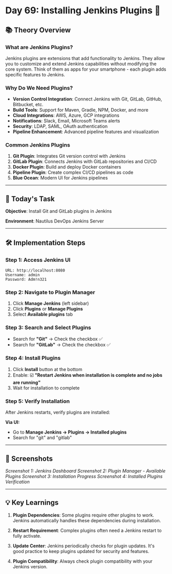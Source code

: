# Day 69: Installing Jenkins Plugins 🔌

## 📚 Theory Overview

### What are Jenkins Plugins?

Jenkins plugins are extensions that add functionality to Jenkins. They allow you to customize and extend Jenkins capabilities without modifying the core system. Think of them as apps for your smartphone - each plugin adds specific features to Jenkins.

### Why Do We Need Plugins?

- **Version Control Integration**: Connect Jenkins with Git, GitLab, GitHub, Bitbucket, etc.
- **Build Tools**: Support for Maven, Gradle, NPM, Docker, and more
- **Cloud Integrations**: AWS, Azure, GCP integrations
- **Notifications**: Slack, Email, Microsoft Teams alerts
- **Security**: LDAP, SAML, OAuth authentication
- **Pipeline Enhancement**: Advanced pipeline features and visualization

### Common Jenkins Plugins

1. **Git Plugin**: Integrates Git version control with Jenkins
2. **GitLab Plugin**: Connects Jenkins with GitLab repositories and CI/CD
3. **Docker Plugin**: Build and deploy Docker containers
4. **Pipeline Plugin**: Create complex CI/CD pipelines as code
5. **Blue Ocean**: Modern UI for Jenkins pipelines

---

## 🎯 Today's Task

**Objective**: Install Git and GitLab plugins in Jenkins

**Environment**: Nautilus DevOps Jenkins Server

---

## 🛠️ Implementation Steps

### Step 1: Access Jenkins UI
```
URL: http://localhost:8080
Username: admin
Password: Adm!n321
```

### Step 2: Navigate to Plugin Manager
1. Click **Manage Jenkins** (left sidebar)
2. Click **Plugins** or **Manage Plugins**
3. Select **Available plugins** tab

### Step 3: Search and Select Plugins
- Search for **"Git"** → Check the checkbox ✅
- Search for **"GitLab"** → Check the checkbox ✅

### Step 4: Install Plugins
1. Click **Install** button at the bottom
2. Enable: ☑️ **"Restart Jenkins when installation is complete and no jobs are running"**
3. Wait for installation to complete

### Step 5: Verify Installation
After Jenkins restarts, verify plugins are installed:

**Via UI:**
- Go to **Manage Jenkins → Plugins → Installed plugins**
- Search for "git" and "gitlab"

---

## 📸 Screenshots

*Screenshot 1: Jenkins Dashboard*
*Screenshot 2: Plugin Manager - Available Plugins*
*Screenshot 3: Installation Progress*
*Screenshot 4: Installed Plugins Verification*

---

## 💡 Key Learnings

1. **Plugin Dependencies**: Some plugins require other plugins to work. Jenkins automatically handles these dependencies during installation.

2. **Restart Requirement**: Complex plugins often need a Jenkins restart to fully activate.

3. **Update Center**: Jenkins periodically checks for plugin updates. It's good practice to keep plugins updated for security and features.

4. **Plugin Compatibility**: Always check plugin compatibility with your Jenkins version.
